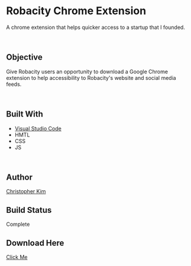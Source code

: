 # Robacity Chrome Extension
A chrome extension that helps quicker access to a startup that I founded.

<br/>

## Objective
Give Robacity users an opportunity to download a Google Chrome extension to help accessibility to Robacity's website and social media feeds.

<br/>

## Built With
* [Visual Studio Code](https://code.visualstudio.com)
* HMTL
* CSS
* JS

<br/>

## Author
[Christopher Kim](http://chriskimdev.com)

## Build Status
Complete

## Download Here

[Click Me](https://chrome.google.com/webstore/detail/robacity-shortcut/bnfnglhgkfoopapnhhippplaenajemnm)